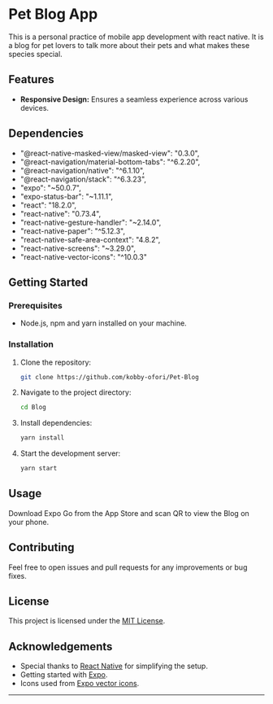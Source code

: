 # Pet Blog App

This is a personal practice of mobile app development with react native. It is a blog for pet lovers to talk more about their pets and what makes these species special.

## Features

- **Responsive Design:** Ensures a seamless experience across various devices.

## Dependencies

- "@react-native-masked-view/masked-view": "0.3.0",
- "@react-navigation/material-bottom-tabs": "^6.2.20",
- "@react-navigation/native": "^6.1.10",
- "@react-navigation/stack": "^6.3.23",
- "expo": "~50.0.7",
- "expo-status-bar": "~1.11.1",
- "react": "18.2.0",
- "react-native": "0.73.4",
- "react-native-gesture-handler": "~2.14.0",
- "react-native-paper": "^5.12.3",
- "react-native-safe-area-context": "4.8.2",
- "react-native-screens": "~3.29.0",
- "react-native-vector-icons": "^10.0.3"

## Getting Started

### Prerequisites

- Node.js, npm and yarn installed on your machine.

### Installation

1. Clone the repository:

   ```bash
   git clone https://github.com/kobby-ofori/Pet-Blog
   ```

2. Navigate to the project directory:

   ```bash
   cd Blog
   ```

3. Install dependencies:

   ```bash
   yarn install
   ```

4. Start the development server:

   ```bash
   yarn start
   ```

## Usage

Download Expo Go from the App Store and scan QR to view the Blog on your phone.

## Contributing

Feel free to open issues and pull requests for any improvements or bug fixes.

## License

This project is licensed under the [MIT License](LICENSE).

## Acknowledgements

- Special thanks to [React Native](https://reactnative.dev/docs/environment-setup?guide=quickstart) for simplifying the setup.
- Getting started with [Expo](https://docs.expo.dev/get-started/installation/).
- Icons used from [Expo vector icons](https://icons.expo.fyi/Index).

---
